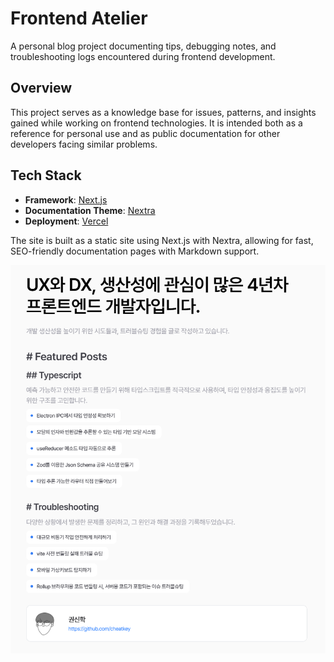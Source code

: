 # Frontend Atelier

A personal blog project documenting tips, debugging notes, and troubleshooting logs encountered during frontend development.

## Overview

This project serves as a knowledge base for issues, patterns, and insights gained while working on frontend technologies. It is intended both as a reference for personal use and as public documentation for other developers facing similar problems.

## Tech Stack

- **Framework**: [Next.js](https://nextjs.org/)
- **Documentation Theme**: [Nextra](https://nextra.site/)
- **Deployment**: [Vercel](https://vercel.com/)

The site is built as a static site using Next.js with Nextra, allowing for fast, SEO-friendly documentation pages with Markdown support.

![](./example.png)
